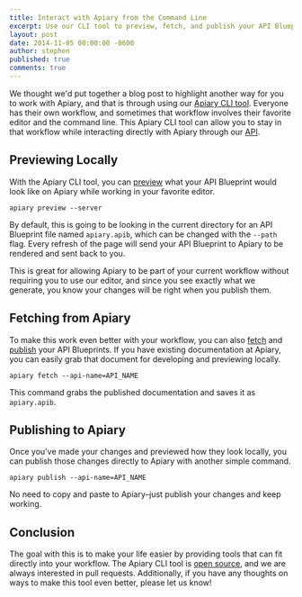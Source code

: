 ```yaml
---
title: Interact with Apiary from the Command Line
excerpt: Use our CLI tool to preview, fetch, and publish your API Blueprints
layout: post
date: 2014-11-05 00:00:00 -0600
author: stephen
published: true
comments: true
---
```


We thought we'd put together a blog post to highlight another way for you to work with Apiary, and that is through using our [Apiary CLI tool](http://client.apiary.io/). Everyone has their own workflow, and sometimes that workflow involves their favorite editor and the command line. This Apiary CLI tool can allow you to stay in that workflow while interacting directly with Apiary through our [API](http://apiary.docs.apiary.io/).

## Previewing Locally

With the Apiary CLI tool, you can [preview](http://client.apiary.io/#preview) what your API Blueprint would look like on Apiary while working in your favorite editor.

~~~shell
apiary preview --server
~~~

By default, this is going to be looking in the current directory for an API Blueprint file named `apiary.apib`, which can be changed with the `--path` flag. Every refresh of the page will send your API Blueprint to Apiary to be rendered and sent back to you.

This is great for allowing Apiary to be part of your current workflow without requiring you to use our editor, and since you see exactly what we generate, you know your changes will be right when you publish them.

## Fetching from Apiary

To make this work even better with your workflow, you can also [fetch](http://client.apiary.io/#fetch) and [publish](http://client.apiary.io/#publish) your API Blueprints. If you have existing documentation at Apiary, you can easily grab that document for developing and previewing locally.

~~~shell
apiary fetch --api-name=API_NAME
~~~

This command grabs the published documentation and saves it as `apiary.apib`.

## Publishing to Apiary

Once you've made your changes and previewed how they look locally, you can publish those changes directly to Apiary with another simple command.

~~~shell
apiary publish --api-name=API_NAME
~~~

No need to copy and paste to Apiary–just publish your changes and keep working.

## Conclusion

The goal with this is to make your life easier by providing tools that can fit directly into your workflow. The Apiary CLI tool is [open source](https://github.com/apiaryio/apiary-client), and we are always interested in pull requests. Additionally, if you have any thoughts on ways to make this tool even better, please let us know!
